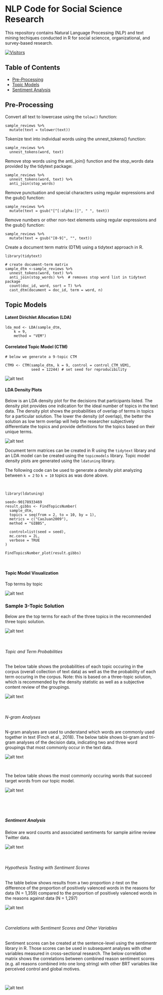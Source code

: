 # NLP Code for Social Science Research

This repository contains Natural Language Processing (NLP) and text mining techiques conducted in R for social sciencce, organizational, and survey-based research. 

[![Visitors](https://visitor-badge.glitch.me/badge?page_id=gzlupko)](https://github.com/gzlupko/dnl_nlp)


## Table of Contents 
* [Pre-Processing](#Pre-Processing)
* [Topic Models](#Topic-Models)
* [Sentiment Analysis](#Sentiment-Analysis)




## Pre-Processing


Convert all text to lowercase using the `tolow()` function: 

```
sample_reviews %>%
  mutate(text = tolower(text))

```

Tokenize text into individual words using the unnest_tokens() function: 

```
sample_reviews %>%
  unnest_tokens(word, text)
```

Remove stop words using the anti_join() function and the stop_words data provided by the tidytext package: 

```
sample_reviews %>%
  unnest_tokens(word, text) %>%
  anti_join(stop_words)
```

Remove punctuation and special characters using regular expressions and the gsub() function: 

```
sample_reviews %>%
  mutate(text = gsub("[^[:alpha:]]", " ", text))

```
Remove numbers or other non-text elements using regular expressions and the gsub() function: 

```
sample_reviews %>%
  mutate(text = gsub("[0-9]", "", text))
```


Create a document term matrix (DTM) using a tidytext approach in R. 

```
library(tidytext) 

# create document-term matrix 
sample_dtm <-sample_reviews %>%
  unnest_tokens(word, text) %>% 
  anti_join(stop_words) %>%  # removes stop word list in tidytext package
  count(doc_id, word, sort = T) %>%
  cast_dtm(document = doc_id, term = word, n) 

```



## Topic Models



#### Latent Dirichlet Allocation (LDA) 

```
lda_mod <- LDA(sample_dtm, 
    k = 9, 
    method = "VEM")

```
#### Correlated Topic Model (CTM)

```
# below we generate a 9-topic CTM 

CTM9 <- CTM(sample_dtm, k = 9, control = control_CTM_VEM1, 
            seed = 12244) # set seed for reproducibility 
```



![alt text](https://github.com/gzlupko/dnl_nlp/blob/main/Studies/CDC_2021/vizualizations/search_k_diagnostic_values.jpeg)



#### LDA Density Plots 

Below is an LDA density plot for the decisions that participants listed. The density plot provides one indication for the ideal number of topics in the text data. The density plot shows the probabilities of overlap of terms in topics for a particular solution. The lower the density (of overlap), the better the solution as low term overlap will help the researcher subjectively differentiate the topics and provide definitions for the topics based on their unique terms. 

![alt text](https://github.com/gzlupko/dnl_nlp/blob/main/topic_density_stemmed_plot.png)

Document term matrices can be created in R using the `tidytext` library and an LDA model can be created using the `topicmodels` library. Topic model density plots are generated using the `ldatuning` library.

The following code can be used to generate a density plot analyzing between `k = 2` to `k = 10` topics as was done above. 

&nbsp;
```
library(ldatuning)

seed<-90178933469
result.gibbs <- FindTopicsNumber(
  sample_dtm,
  topics = seq(from = 2, to = 10, by = 1),
  metrics = c("CaoJuan2009"),
  method = "GIBBS",
  
  control=list(seed = seed),
  mc.cores = 2L,
  verbose = TRUE
)

FindTopicsNumber_plot(result.gibbs)
```

&nbsp;



#### Topic Model Visualization 

Top terms by topic

![alt text](https://github.com/gzlupko/dnl_nlp/blob/main/sample_nlp/viz/movie_reviews_top_terms.png)



### Sample 3-Topic Solution
Below are the top terms for each of the three topics in the recommended three topic solution. 

![alt text](https://github.com/gzlupko/dnl_nlp/blob/main/reasons_stemmed_plot.png)


&nbsp;


###### Topic and Term Probabilities 
The below table shows the probabilities of each topic occuring in the corpus (overall collection of text data) as well as the the probability of each term occuring in the corpus. Note: this is based on a three-topic solution, which is recommended by the density statistic as well as a subjective content review of the groupings. 

![alt text](https://github.com/gzlupko/dnl_nlp/blob/main/beta_gamma_sample.png)


&nbsp;


###### N-gram Analyses 

N-gram analyses are used to understand which words are commonly used together in text (Finch et al., 2018). The below table shows bi-gram and tri-gram analyses of the decision data, indicating two and three word groupings that most commonly occur in the text data. 
 
 

![alt text](https://github.com/gzlupko/dnl_nlp/blob/main/sample_n-gram_analysis.png) 




&nbsp;


The below table shows the most commonly occuring words that succeed target words from our topic model.

![alt text](https://github.com/gzlupko/dnl_nlp/blob/main/bi_gram_succeeding.png)



&nbsp;

&nbsp;


##### Sentiment Analysis 

Below are word counts and associated sentiments for sample airline review Twitter data. 


![alt text](https://github.com/gzlupko/dnl_nlp/blob/main/sentiment_count.png)



&nbsp;

###### Hypothesis Testing with Sentiment Scores 


The table below shows results from a two proportion z-test on the difference of the proportion of positively valenced words in the reasons for data (N = 1,359) compared to the proportion of positively valenced words in the reasons against data (N = 1,297) 

![alt text](https://github.com/gzlupko/dnl_nlp/blob/main/two_proportions_positive.png)




&nbsp;


###### Correlations with Sentiment Scores and Other Variables 


Sentiment scores can be created at the sentence-level using the sentimentr library in R. Those scores can be used in subsequent analyses with other variables measured in cross-sectional research. The below correlation matrix shows the correlations between combined reason sentiment scores (e.g. all reasons combined into one long string) with other BRT variables like perceived control and global motives. 

&nbsp;

![alt text](https://github.com/gzlupko/dnl_nlp/blob/main/reasons_corrplot.png)




